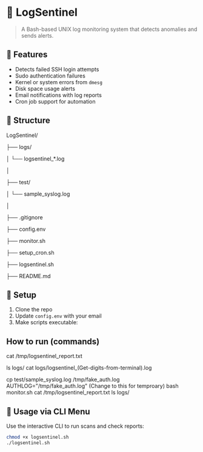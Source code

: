 # 🐧 LogSentinel

> A Bash-based UNIX log monitoring system that detects anomalies and sends alerts.

## 🚀 Features

- Detects failed SSH login attempts
- Sudo authentication failures
- Kernel or system errors from `dmesg`
- Disk space usage alerts
- Email notifications with log reports
- Cron job support for automation

## 📂 Structure

LogSentinel/

├── logs/                          

│   └── logsentinel_*.log         

│

├── test/                         

│   └── sample_syslog.log

│

├── .gitignore                     

├── config.env                     

├── monitor.sh                    

├── setup_cron.sh                 

├── logsentinel.sh              

├── README.md                 



## 🔧 Setup

1. Clone the repo
2. Update `config.env` with your email
3. Make scripts executable:


## How to run (commands)
cat /tmp/logsentinel_report.txt

ls logs/
cat logs/logsentinel_(Get-digits-from-terminal).log

cp test/sample_syslog.log /tmp/fake_auth.log
AUTHLOG="/tmp/fake_auth.log" (Change to this for temproary)
bash monitor.sh
cat /tmp/logsentinel_report.txt
ls logs/


## 🔧 Usage via CLI Menu

Use the interactive CLI to run scans and check reports:

```bash
chmod +x logsentinel.sh
./logsentinel.sh
